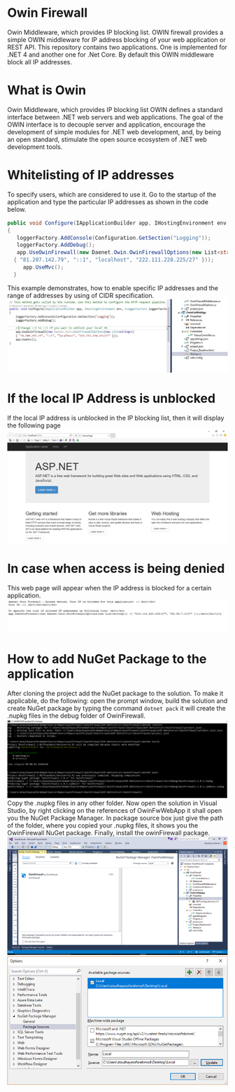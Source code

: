 # Owin Firewall
Owin Middleware, which provides IP blocking list.
OWIN firewall provides a simple OWIN middleware for IP address blocking of your web application or REST API. This repository contains two applications. One is implemented for .NET 4 and another one for .Net Core. By default this OWIN middleware block all IP addresses.

# What is Owin
Owin Middleware, which provides IP blocking list OWIN defines a standard interface between .NET web servers and web applications. The goal of the OWIN interface is to decouple server and application, encourage the development of simple modules for .NET web development, and, by being an open standard, stimulate the open source ecosystem of .NET web development tools.

# Whitelisting of IP addresses 
To specify users, which are considered to use it. Go to the startup of the application and type the particular IP addresses as shown in the code below.
```c#
public void Configure(IApplicationBuilder app, IHostingEnvironment env, ILoggerFactory loggerFactory)
{
   loggerFactory.AddConsole(Configuration.GetSection("Logging"));
   loggerFactory.AddDebug();
   app.UseOwinFirewall(new Daenet.Owin.OwinFirewallOptions(new List<string>()
  { "81.207.142.79", "::1", "localhost", "222.111.228.225/27" }));
     app.UseMvc();
  }
```
This example demonstrates, how to enable specific IP addresses and the range of addresses by using of CIDR specification.
![](https://github.com/daenetCorporation/owinfirewall/blob/master/OwinFirewallASP.NetCore/OwinIpList.JPG)

# If the local IP Address is unblocked 
If the local IP address is unblocked in the IP blocking list, then it will display the following page
![](https://github.com/daenetCorporation/owinfirewall/blob/master/Images/owin.png)

# In case when access is being denied
This web page will appear when the IP address is blocked for a certain application.
![](https://github.com/daenetCorporation/owinfirewall/blob/master/Images/owinFirewall.jpg)

# How to add NuGet Package to the application
After cloning the project add the NuGet package to the solution. To make it applicable, do the following: open the prompt window, build the solution and create NuGet package by typing the command ```dotnet pack``` it will create the .nupkg files in the debug folder of OwinFirewall. 
![](https://github.com/daenetCorporation/owinfirewall/blob/master/Images/AddNugetPackageToApplication0.png)
Copy the .nupkg files in any other folder. Now open the solution in Visual Studio, by right clicking on the references of OwinFwWebApp it shall open you the NuGet Package Manager. In package source box just give the path of the folder, where you copied your .nupkg files, it shows you the OwinFirewall NuGet package. Finally, install the owinFirewall package.
![](https://github.com/daenetCorporation/owinfirewall/blob/master/Images/PackageManager.png)
![](https://github.com/daenetCorporation/owinfirewall/blob/master/Images/Package1.png)
